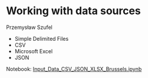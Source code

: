 # Working with data sources

Przemysław Szufel

- Simple Delimited Files
- CSV
- Microsoft Excel
- JSON

Notebook: [Input_Data_CSV_JSON_XLSX_Brussels.ipynb](Input_Data_CSV_JSON_XLSX_Brussels.ipynb)